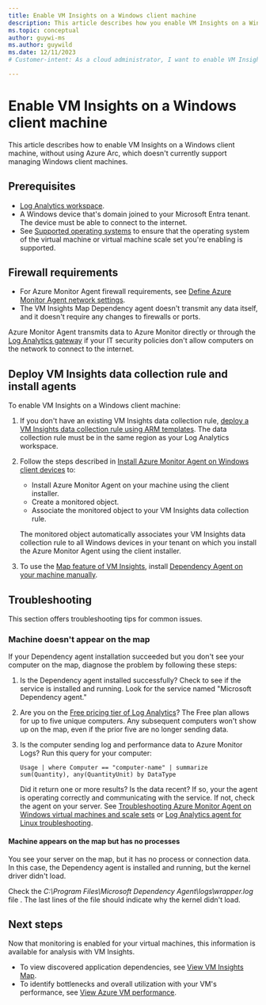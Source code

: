 ```yaml
---
title: Enable VM Insights on a Windows client machine
description: This article describes how you enable VM Insights on a Windows client machine.
ms.topic: conceptual
author: guywi-ms
ms.author: guywild
ms.date: 12/11/2023
# Customer-intent: As a cloud administrator, I want to enable VM Insights on Windows client machine, so that I can monitor the performance and dependencies of my machine.

---
```


# Enable VM Insights on a Windows client machine

This article describes how to enable VM Insights on a Windows client machine, without using Azure Arc, which doesn't currently support managing Windows client machines.

## Prerequisites

- [Log Analytics workspace](../logs/quick-create-workspace.md).
- A Windows device that's domain joined to your Microsoft Entra tenant. The device must be able to connect to the internet.
- See [Supported operating systems](./vminsights-enable-overview.md#supported-operating-systems) to ensure that the operating system of the virtual machine or virtual machine scale set you're enabling is supported.

## Firewall requirements

- For Azure Monitor Agent firewall requirements, see [Define Azure Monitor Agent network settings](../agents/azure-monitor-agent-data-collection-endpoint.md#firewall-requirements). 
- The VM Insights Map Dependency agent doesn't transmit any data itself, and it doesn't require any changes to firewalls or ports.

Azure Monitor Agent transmits data to Azure Monitor directly or through the [Log Analytics gateway](../../azure-monitor/agents/gateway.md) if your IT security policies don't allow computers on the network to connect to the internet.

## Deploy VM Insights data collection rule and install agents

To enable VM Insights on a Windows client machine: 

1. If you don't have an existing VM Insights data collection rule, [deploy a VM Insights data collection rule using ARM templates](vminsights-enable-resource-manager.md#deploy-data-collection-rule). The data collection rule must be in the same region as your Log Analytics workspace.
1. Follow the steps described in [Install Azure Monitor Agent on Windows client devices](../agents/azure-monitor-agent-windows-client.md) to:

    - Install Azure Monitor Agent on your machine using the client installer.
    - Create a monitored object. 
    - Associate the monitored object to your VM Insights data collection rule. 
    
    The monitored object automatically associates your VM Insights data collection rule to all Windows devices in your tenant on which you install the Azure Monitor Agent using the client installer.
    
1. To use the [Map feature of VM Insights](vminsights-maps.md), install [Dependency Agent on your machine manually](vminsights-dependency-agent-maintenance.md#install-or-upgrade-dependency-agent).
        
## Troubleshooting

This section offers troubleshooting tips for common issues.

### Machine doesn't appear on the map

If your Dependency agent installation succeeded but you don't see your computer on the map, diagnose the problem by following these steps:

1. Is the Dependency agent installed successfully? Check to see if the service is installed and running. Look for the service named "Microsoft Dependency agent."

1. Are you on the [Free pricing tier of Log Analytics](/previous-versions/azure/azure-monitor/insights/solutions)? The Free plan allows for up to five unique computers. Any subsequent computers won't show up on the map, even if the prior five are no longer sending data.

1. Is the computer sending log and performance data to Azure Monitor Logs? Run this query for your computer:

    ```Kusto
    Usage | where Computer == "computer-name" | summarize sum(Quantity), any(QuantityUnit) by DataType
    ```

    Did it return one or more results? Is the data recent? If so, your the agent is operating correctly and communicating with the service. If not, check the agent on your server. See [Troubleshooting Azure Monitor Agent on Windows virtual machines and scale sets](../agents/azure-monitor-agent-troubleshoot-windows-vm.md) or [Log Analytics agent for Linux troubleshooting](../agents/agent-linux-troubleshoot.md).

#### Machine appears on the map but has no processes

You see your server on the map, but it has no process or connection data. In this case, the Dependency agent is installed and running, but the kernel driver didn't load.

Check the *C:\Program Files\Microsoft Dependency Agent\logs\wrapper.log* file . The last lines of the file should indicate why the kernel didn't load. 

## Next steps

Now that monitoring is enabled for your virtual machines, this information is available for analysis with VM Insights.

- To view discovered application dependencies, see [View VM Insights Map](vminsights-maps.md).
- To identify bottlenecks and overall utilization with your VM's performance, see [View Azure VM performance](vminsights-performance.md).
